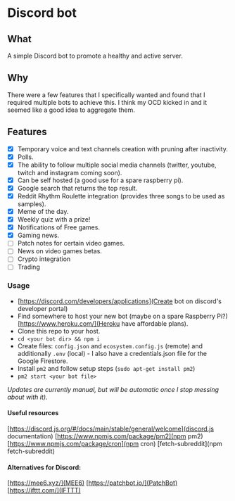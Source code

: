 # Discord bot

## What

A simple Discord bot to promote a healthy and active server.

## Why

There were a few features that I specifically wanted and found that I required multiple bots to achieve this.
I think my OCD kicked in and it seemed like a good idea to aggregate them.

## Features

- [X] Temporary voice and text channels creation with pruning after inactivity.
- [X] Polls.
- [X] The ability to follow multiple social media channels (twitter, youtube, twitch and instagram coming soon).
- [X] Can be self hosted (a good use for a spare raspberry pi).
- [X] Google search that returns the top result.
- [X] Reddit Rhythm Roulette integration (provides three songs to be used as samples).
- [X] Meme of the day.
- [X] Weekly quiz with a prize!
- [X] Notifications of Free games.
- [X] Gaming news.
- [ ] Patch notes for certain video games.
- [ ] News on video games betas.
- [ ] Crypto integration
- [ ] Trading

### Usage

- [https://discord.com/developers/applications](Create bot on discord's developer portal)
- Find somewhere to host your new bot (maybe on a spare Raspberry Pi?) [https://www.heroku.com/](Heroku have affordable plans).
- Clone this repo to your host.
- `cd <your bot dir> && npm i`
- Create files: `config.json` and `ecosystem.config.js` (remote) and additionally `.env` (local) - I also have a credentials.json file for the Google Firestore.
- Install `pm2` and follow setup steps (`sudo apt-get install pm2`)
- `pm2 start <your bot file>`

*Updates are currently manual, but will be automatic once I stop messing about with it).*

#### Useful resources

[https://discord.js.org/#/docs/main/stable/general/welcome](discord.js documentation)
[https://www.npmjs.com/package/pm2](npm pm2)
[https://www.npmjs.com/package/cron](npm cron)
[fetch-subreddit](npm fetch-subreddit)

#### Alternatives for Discord:
[https://mee6.xyz/](MEE6)
[https://patchbot.io/](PatchBot)
[https://ifttt.com/](IFTTT)
